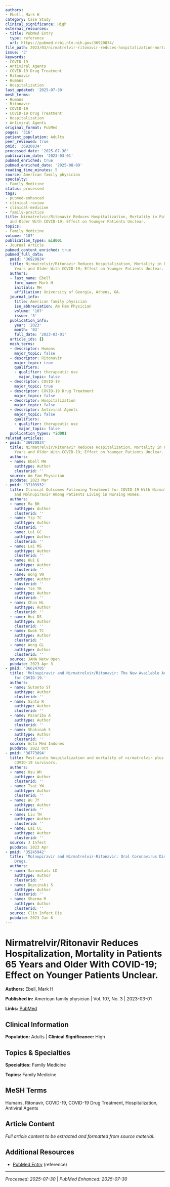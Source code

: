 ```yaml
---
authors:
- Ebell, Mark H
category: Case Study
clinical_significance: High
external_resources:
- title: PubMed Entry
  type: reference
  url: https://pubmed.ncbi.nlm.nih.gov/36920834/
file_path: 2023/03/nirmatrelvir-ritonavir-reduces-hospitalization-mortality-in.md
issue: '3'
keywords:
- COVID-19
- Antiviral Agents
- COVID-19 Drug Treatment
- Ritonavir
- Humans
- Hospitalization
last_updated: '2025-07-30'
mesh_terms:
- Humans
- Ritonavir
- COVID-19
- COVID-19 Drug Treatment
- Hospitalization
- Antiviral Agents
original_format: PubMed
pages: '316'
patient_population: Adults
peer_reviewed: true
pmid: '36920834'
processed_date: '2025-07-30'
publication_date: '2023-03-01'
pubmed_enriched: true
pubmed_enriched_date: '2025-08-09'
reading_time_minutes: 5
source: American family physician
specialty:
- Family Medicine
status: processed
tags:
- pubmed-enhanced
- clinical-review
- clinical-medicine
- family-practice
title: Nirmatrelvir/Ritonavir Reduces Hospitalization, Mortality in Patients 65 Years
  and Older With COVID-19; Effect on Younger Patients Unclear.
topics:
- Family Medicine
volume: '107'
publication_types: &id001
- Journal Article
pubmed_content_enriched: true
pubmed_full_data:
  pmid: '36920834'
  title: Nirmatrelvir/Ritonavir Reduces Hospitalization, Mortality in Patients 65
    Years and Older With COVID-19; Effect on Younger Patients Unclear.
  authors:
  - last_name: Ebell
    fore_name: Mark H
    initials: MH
    affiliation: University of Georgia, Athens, GA.
  journal_info:
    title: American family physician
    iso_abbreviation: Am Fam Physician
    volume: '107'
    issue: '3'
  publication_info:
    year: '2023'
    month: '03'
    full_date: '2023-03-01'
  article_ids: {}
  mesh_terms:
  - descriptor: Humans
    major_topic: false
  - descriptor: Ritonavir
    major_topic: true
    qualifiers:
    - qualifier: therapeutic use
      major_topic: false
  - descriptor: COVID-19
    major_topic: true
  - descriptor: COVID-19 Drug Treatment
    major_topic: false
  - descriptor: Hospitalization
    major_topic: false
  - descriptor: Antiviral Agents
    major_topic: false
    qualifiers:
    - qualifier: therapeutic use
      major_topic: false
  publication_types: *id001
related_articles:
- pmid: '36920834'
  title: Nirmatrelvir/Ritonavir Reduces Hospitalization, Mortality in Patients 65
    Years and Older With COVID-19; Effect on Younger Patients Unclear.
  authors:
  - name: Ebell MH
    authtype: Author
    clusterid: ''
  source: Am Fam Physician
  pubdate: 2023 Mar
- pmid: '37103932'
  title: Clinical Outcomes Following Treatment for COVID-19 With Nirmatrelvir/Ritonavir
    and Molnupiravir Among Patients Living in Nursing Homes.
  authors:
  - name: Ma BH
    authtype: Author
    clusterid: ''
  - name: Yip TC
    authtype: Author
    clusterid: ''
  - name: Lui GC
    authtype: Author
    clusterid: ''
  - name: Lai MS
    authtype: Author
    clusterid: ''
  - name: Hui E
    authtype: Author
    clusterid: ''
  - name: Wong VW
    authtype: Author
    clusterid: ''
  - name: Tse YK
    authtype: Author
    clusterid: ''
  - name: Chan HL
    authtype: Author
    clusterid: ''
  - name: Hui DS
    authtype: Author
    clusterid: ''
  - name: Kwok TC
    authtype: Author
    clusterid: ''
  - name: Wong GL
    authtype: Author
    clusterid: ''
  source: JAMA Netw Open
  pubdate: 2023 Apr 3
- pmid: '36624705'
  title: 'Molnupiravir and Nirmatrelvir/Ritonavir: The New Available Antiviral Options
    for COVID-19.'
  authors:
  - name: Sutanto ST
    authtype: Author
    clusterid: ''
  - name: Sinto R
    authtype: Author
    clusterid: ''
  - name: Pasaribu A
    authtype: Author
    clusterid: ''
  - name: Shakinah S
    authtype: Author
    clusterid: ''
  source: Acta Med Indones
  pubdate: 2022 Oct
- pmid: '36773894'
  title: Post-acute hospitalization and mortality of nirmatrelvir plus ritonavir for
    COVID-19 survivors.
  authors:
  - name: Hsu WH
    authtype: Author
    clusterid: ''
  - name: Tsai YW
    authtype: Author
    clusterid: ''
  - name: Wu JY
    authtype: Author
    clusterid: ''
  - name: Liu TH
    authtype: Author
    clusterid: ''
  - name: Lai CC
    authtype: Author
    clusterid: ''
  source: J Infect
  pubdate: 2023 Apr
- pmid: '35245942'
  title: 'Molnupiravir and Nirmatrelvir-Ritonavir: Oral Coronavirus Disease 2019 Antiviral
    Drugs.'
  authors:
  - name: Saravolatz LD
    authtype: Author
    clusterid: ''
  - name: Depcinski S
    authtype: Author
    clusterid: ''
  - name: Sharma M
    authtype: Author
    clusterid: ''
  source: Clin Infect Dis
  pubdate: 2023 Jan 6
---
```


# Nirmatrelvir/Ritonavir Reduces Hospitalization, Mortality in Patients 65 Years and Older With COVID-19; Effect on Younger Patients Unclear.

**Authors:** Ebell, Mark H

**Published in:** American family physician | Vol. 107, No. 3 | 2023-03-01

**Links:** [PubMed](https://pubmed.ncbi.nlm.nih.gov/36920834/)

## Clinical Information

**Population:** Adults | **Clinical Significance:** High

## Topics & Specialties

**Specialties:** Family Medicine

**Topics:** Family Medicine

## MeSH Terms

Humans, Ritonavir, COVID-19, COVID-19 Drug Treatment, Hospitalization, Antiviral Agents

## Article Content

*Full article content to be extracted and formatted from source material.*

## Additional Resources

- [PubMed Entry](https://pubmed.ncbi.nlm.nih.gov/36920834/) (reference)

---

*Processed: 2025-07-30* | *PubMed Enhanced: 2025-07-30*
